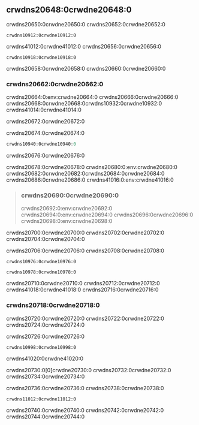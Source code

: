 ## crwdns20648:0crwdne20648:0

crwdns20650:0crwdne20650:0 crwdns20652:0crwdne20652:0

```console
crwdns10912:0crwdne10912:0
```

crwdns41012:0crwdne41012:0 crwdns20656:0crwdne20656:0

```console
crwdns10918:0crwdne10918:0
```

crwdns20658:0crwdne20658:0 crwdns20660:0crwdne20660:0

### crwdns20662:0crwdne20662:0

crwdns20664:0:env:crwdne20664:0 crwdns20666:0crwdne20666:0 crwdns20668:0crwdne20668:0<!-- ignore -->crwdns10932:0crwdne10932:0 crwdns41014:0crwdne41014:0

crwdns20672:0crwdne20672:0

<span class="filename">crwdns20674:0crwdne20674:0</span>

```rust
crwdns10940:0crwdne10940:0
```


<span class="caption">crwdns20676:0crwdne20676:0</span>

crwdns20678:0crwdne20678:0 crwdns20680:0:env:crwdne20680:0 crwdns20682:0crwdne20682:0<!-- ignore -->crwdns20684:0crwdne20684:0 crwdns20686:0crwdne20686:0 crwdns41016:0:env:crwdne41016:0

> ### crwdns20690:0crwdne20690:0
> 
> crwdns20692:0:env:crwdne20692:0 crwdns20694:0:env:crwdne20694:0 crwdns20696:0crwdne20696:0 crwdns20698:0:env:crwdne20698:0

crwdns20700:0crwdne20700:0 crwdns20702:0crwdne20702:0 crwdns20704:0crwdne20704:0

crwdns20706:0crwdne20706:0 crwdns20708:0crwdne20708:0

```console
crwdns10976:0crwdne10976:0
```

```console
crwdns10978:0crwdne10978:0
```

crwdns20710:0crwdne20710:0 crwdns20712:0crwdne20712:0 crwdns41018:0crwdne41018:0 crwdns20716:0crwdne20716:0

### crwdns20718:0crwdne20718:0

crwdns20720:0crwdne20720:0 crwdns20722:0crwdne20722:0 crwdns20724:0crwdne20724:0

<span class="filename">crwdns20726:0crwdne20726:0</span>

```rust,should_panic,noplayground
crwdns10998:0crwdne10998:0
```


<span class="caption">crwdns41020:0crwdne41020:0</span>

crwdns20730:0[0]crwdne20730:0 crwdns20732:0crwdne20732:0 crwdns20734:0crwdne20734:0

crwdns20736:0crwdne20736:0 crwdns20738:0crwdne20738:0

```console
crwdns11012:0crwdne11012:0
```

crwdns20740:0crwdne20740:0 crwdns20742:0crwdne20742:0 crwdns20744:0crwdne20744:0
